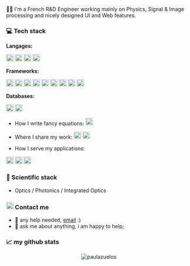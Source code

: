 👨‍🦱 I'm a French R&D Engineer working mainly on Physics, Signal & Image processing and nicely designed UI and Web features.


</details>

### 💻 Tech stack 

**Langages:**

<code><img height="20" src="https://img.shields.io/badge/-Python-3776AB?style=flat-square&logo=Python&logoColor=white"></code>
<code><img height="20" src="https://img.shields.io/badge/-C%2B%2B-00599C?style=flat-square&logo=C%2B%2B&logoColor=white"></code>
<code><img height="20" src="https://camo.githubusercontent.com/b6bb7e896dde004dfccd659f5c28ea8eed32363165f2ac4c34acb1d3a0caf34c/68747470733a2f2f696d672e736869656c64732e696f2f62616467652f432532332d3233393132303f7374796c653d666c61742d737175617265266c6f676f3d632d7368617270266c6f676f436f6c6f723d7768697465"></code>
<code><img height="20" src="https://camo.githubusercontent.com/df0502c80beb74aa002d8db6fd9e38c305e7ac3788c58e5383bb37da6eb4240c/68747470733a2f2f696d672e736869656c64732e696f2f62616467652f4d61746c61622d4641373334333f7374796c653d666f722d7468652d6261646765266c6f676f3d6d6174726978266c6f676f436f6c6f723d7768697465"></code>

**Frameworks:**
    

<code><img height="20" src="https://img.shields.io/badge/-PyTorch-EE4C2C?style=flat-square&logo=PyTorch&logoColor=white"></code>
<code><img height="20" src="https://camo.githubusercontent.com/ded3313717ccd403a7879baba52b83c5f2da691a5208ad08ee20c9990e6003fd/68747470733a2f2f696d672e736869656c64732e696f2f62616467652f5363696b69742532304c6561726e2d626c61636b3f6c6f676f3d7363696b69742d6c6561726e267374796c653d706c6173746963"></code>
<code><img height="20" src="https://img.shields.io/badge/-TensorFlow-FF6F00?style=flat-square&logo=TensorFlow&logoColor=white"></code>
<code><img height="20" src="https://img.shields.io/badge/-NumPy-013243?style=flat-square&logo=NumPy&logoColor=white"></code>
<code><img height="20" src="https://img.shields.io/badge/-OpenCV-5C3EE8?style=flat-square&logo=OpenCV&logoColor=white"></code>
<code><img height="20" src="https://img.shields.io/badge/-pandas-150458?style=flat-square&logo=pandas&logoColor=white"></code>
<code><img height="20" src="https://img.shields.io/badge/-Plotly-3F4F75?style=flat-square&logo=Plotly&logoColor=white"></code>
<code><img height="20" src="https://img.shields.io/badge/-Streamlit-FF4B4B?style=flat-square&logo=Streamlit&logoColor=white"></code>
<code><img height="20" src="https://camo.githubusercontent.com/9f47ab44c8425fb370779a070dee85979d5ec780212db4cc44c203de2ee4c384/68747470733a2f2f696d672e736869656c64732e696f2f62616467652f446a616e676f2d3039324532303f7374796c653d666c61742d737175617265266c6f676f3d446a616e676f266c6f676f436f6c6f723d7768697465"></code>

**Databases:**

<code><img height="20" src="https://img.shields.io/badge/SQLite-07405E?style=for-the-badge&logo=sqlite&logoColor=white"></code>
<code><img height="20" src="https://img.shields.io/badge/MongoDB-4EA94B?style=for-the-badge&logo=mongodb&logoColor=white"></code>

- How I write fancy equations: 
<code><img height="20" src="https://img.shields.io/badge/-LaTeX-008080?style=flat-square&logo=LaTeX&logoColor=white"></code>
- Where I share my work: 
<code><img height="20" src="https://img.shields.io/badge/-GitHub-181717?style=flat-square&logo=github"></code>
<code><img height="20" src="https://camo.githubusercontent.com/ee0b29c084ed34315ec537382415472aa4018bed793cef8454aa3f1e5bf70a56/68747470733a2f2f696d672e736869656c64732e696f2f62616467652f2d4269746275636b65742d3030353243433f7374796c653d666c6174266c6f676f3d4269746275636b6574266c6f676f436f6c6f723d7768697465"></code>


- How I serve my applications: 

<code><img height="20" src="https://img.shields.io/badge/Container-Docker-2496ED?style=flat-square&logo=Docker&logoColor=white"></code>
<code><img height="20" src="https://img.shields.io/badge/Web-FastAPI-009688?style=flat-square&logo=fastapi&logoColor=white"></code>
<code><img height="20" src="https://img.shields.io/badge/Cloud-AWS-FF9900?style=flat-square&logo=amazon-aws&logoColor=white"></code>


### 🚀 Scientific stack 

- Optics / Photonics / Integrated Optics

### <img height="20" src="https://media.giphy.com/media/hvRJCLFzcasrR4ia7z/giphy.gif"> Contact me 
   
- 💼 any help needed, [email](mailto:paul.azuelos@hotmail.fr) :)
- 💬 ask me about anything, i am happy to help;

### 📈 my github stats


<p align="center"> <img src="https://github-readme-stats.vercel.app/api?username=paulazuelos&show_icons=true&theme=gotham" alt="paulazuelos" />
 

